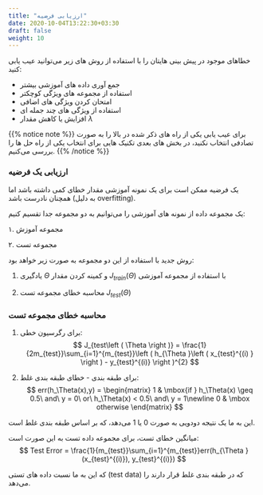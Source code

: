 ```yaml
---
title: "ارزیابی فرضیه"
date: 2020-10-04T13:22:30+03:30
draft: false
weight: 10
---
```


خطاهای موجود در پیش بینی هایتان را با استفاده از روش های زیر می‌توانید عیب یابی کنید:

* جمع آوری داده های آموزشی بیشتر
* استفاده از مجموعه های ویژگی کوچکتر 
* امتحان کردن ویژگی های اضافی
* استفاده از ویژگی های چند جمله ای
* افزایش یا کاهش مقدار $\lambda$

{{% notice note %}}
برای عیب یابی یکی از راه های ذکر شده در بالا را به صورت تصادفی انتخاب نکنید، در بخش های بعدی تکنیک هایی برای انتخاب یکی از راه حل ها را بررسی می‌کنیم.
{{% /notice %}}

### ارزیابی یک فرضیه

یک فرضیه ممکن است برای یک نمونه آموزشی مقدار خطای کمی داشته باشد اما همچنان نادرست باشد (به دلیل overfitting).

یک مجموعه داده از نمونه های آموزشی را می‌توانیم به دو مجموعه جدا تقسیم کنیم:

۱. مجموعه آموزش

۲. مجموعه تست

روش جدید با استفاده از این دو مجموعه به صورت زیر خواهد بود:
1. یادگیری $\Theta$ و کمینه کردن مقدار $J_{train}\left ( \Theta  \right )$ با استفاده از مجموعه آموزشی

2. محاسبه خطای مجموعه تست $J_{test}\left ( \Theta  \right )$

### محاسبه خطای مجموعه تست 
1. برای رگرسیون خطی: 
$$
J_{test\left ( \Theta  \right )} = \frac{1}{2m_{test}}\sum_{i=1}^{m_{test}}\left ( h_{\Theta }\left ( x_{test}^{(i) } \right ) - y_{test}^{(i)} \right )^{2}
$$

2. برای طبقه بندی - خطای طبقه بندی غلط:
$$
err(h_\Theta(x),y) = \begin{matrix} 1 & \mbox{if } h_\Theta(x) \geq 0.5\ and\ y = 0\ or\ h_\Theta(x) < 0.5\ and\ y = 1\newline 0 & \mbox otherwise \end{matrix}
$$

این به ما یک نتیجه دودویی به صورت 0 یا 1 می‌دهد، که بر اساس طبقه بندی غلط است.

میانگین خطای تست، برای مجموعه داده تست به این صورت است:
$$
Test Error = \frac{1}{m_{test}}\sum_{i=1}^{m_{test}}err(h_{\Theta }(x_{test}^{(i)}), y_{test}^{(i)})
$$

که این به ما نسبت داده های تستی (test data) که در طبقه بندی غلط قرار دارند را می‌دهد.

